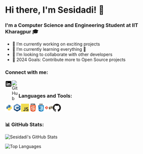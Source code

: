 
# Hi there, I'm Sesidadi! 👋
### I'm a Computer Science and Engineering Student at IIT Kharagpur 🎓

- 🔭 I’m currently working on exciting projects
- 🌱 I’m currently learning everything 🤣
- 👯 I’m looking to collaborate with other developers
- 🥅 2024 Goals: Contribute more to Open Source projects

### Connect with me:

[<img align="left" alt="LinkedIn" width="22px" src="https://raw.githubusercontent.com/simple-icons/simple-icons/develop/icons/linkedin.svg" />](https://www.linkedin.com/in/sesidadi)
[<img align="left" alt="GitHub" width="22px" src="https://raw.githubusercontent.com/simple-icons/simple-icons/develop/icons/github.svg" />](https://github.com/sesiii)
<br />

### Languages and Tools:

[<img align="left" alt="Python" width="26px" src="https://raw.githubusercontent.com/github/explore/master/topics/python/python.png" />](https://www.python.org/)
[<img align="left" alt="C++" width="26px" src="https://raw.githubusercontent.com/github/explore/master/topics/cpp/cpp.png" />](https://isocpp.org/)
[<img align="left" alt="JavaScript" width="26px" src="https://raw.githubusercontent.com/github/explore/master/topics/javascript/javascript.png" />](https://developer.mozilla.org/en-US/docs/Web/JavaScript)
[<img align="left" alt="HTML5" width="26px" src="https://raw.githubusercontent.com/github/explore/master/topics/html/html.png" />](https://developer.mozilla.org/en-US/docs/Web/HTML)
[<img align="left" alt="CSS3" width="26px" src="https://raw.githubusercontent.com/github/explore/master/topics/css/css.png" />](https://developer.mozilla.org/en-US/docs/Web/CSS)
[<img align="left" alt="Git" width="26px" src="https://raw.githubusercontent.com/github/explore/master/topics/git/git.png" />](https://git-scm.com/)
[<img align="left" alt="GitHub" width="26px" src="https://raw.githubusercontent.com/github/explore/master/topics/github/github.png" />](https://github.com/)
<br />
<br />

### 📊 GitHub Stats:

![Sesidadi's GitHub Stats](https://github-readme-stats.vercel.app/api?username=sesiii&show_icons=true&hide_border=true&theme=dark)

![Top Languages](https://github-readme-stats.vercel.app/api/top-langs/?username=sesiii&layout=compact&hide_border=true&theme=dark)

